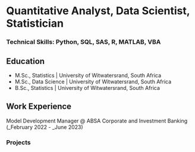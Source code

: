 # Quantitative Analyst, Data Scientist, Statistician
### Technical Skills: Python, SQL, SAS, R, MATLAB, VBA
## Education
- M.Sc., Statistics | University of Witwatersrand, South Africa
- M.Sc., Data Science | University of Witwatersrand, South Africa
- B.Sc., Statistics | University of Witwatersrand, South Africa

## Work Experience
Model Development Manager @ ABSA Corporate and Investment Banking (_February 2022 - _June 2023)


### Projects
